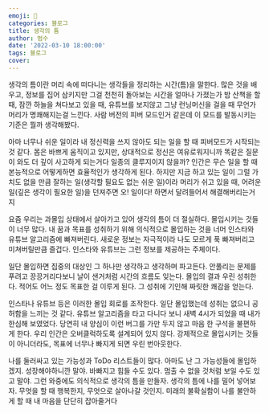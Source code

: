 ```yaml
---
emoji: 🏃
categories: 블로그
title: 생각의 틈
author: 범수
date: '2022-03-10 18:00:00'
tags: 블로그
cover:
---
```

<!-- 
튜토리얼, 하우 투 가이드, 설명 ,레퍼런스 
https://documentation.divio.com/tutorials/
-->



생각의 틈이란 머리 속에 떠다니는 생각들을 정리하는 시간(틈)을 말한다. 많은 것을 배우고, 정보를 집어 삼키지만 그걸 천천히 돌아보는 시간을 얼마나 가졌는가
밤 산책을 할 때, 잠깐 하늘을 쳐다보고 있을 때, 유튜브를 보지않고 그냥 런닝머신을 걸을 때 무언가 머리가 명쾌해지는걸 느낀다.
사람 버전의 피버 모드인거 같은데 이 모드를 발동시키는 기준은 뭘까 생각해봤다.

아마 너무나 쉬운 일이라 내 정신력을 쓰지 않아도 되는 일을 할 때 피버모드가 시작되는 것 같다.
몸은 바쁘게 움직이고 있지만, 상대적으로 정신은 여유로워지니까 똑같은 질문이 와도 더 깊이 사고하게 되는거다
일종의 클루지이지 않을까? 인간은 무슨 일을 할 때 본능적으로 어떻게하면 효율적인가 생각하게 된다.
하지만 지금 하고 있는 일이 그럴 가치도 없을 만큼 잘하는 일(생각할 필요도 없는 쉬운 일)이라 머리가 쉬고 있을 때,
어려운 일(깊은 생각이 필요한 일)을 던져주면 오! 일이다! 하면서 달려들어서 해결해버리는거지

요즘 우리는 과몰입 상태에서 살아가고 있어 생각의 틈이 더 절실하다. 몰입시키는 것들이 너무 많다. 
내 꿈과 목표를 성취하기 위해 의식적으로 몰입하는 것을 너머 인스타와 유튜브 알고리즘에 빠져버린다.
새로운 정보는 자극적이라 나도 모르게 푹 빠져버리고 미쳐버릴만큼 즐겁다. 인스타와 유튜브는 그런 정보를 제공하는 주체이다.

일단 몰입하면 집중의 대상인 그 하나만 생각하고 생각하며 파고든다. 안풀리는 문제를 푸려고 끙끙거리다보니 날이 샌거처럼 시간의 흐름도 잊는다.
몰입의 결과 우린 성취한다. 적어도 어느 정도 목표한 걸 이루게 된다. 그 성취에 기인해 짜릿한 쾌감을 얻는다.

인스타나 유튜브 등은 이러한 몰입 회로를 조작한다. 일단 몰입했는데 성취는 없으니 공허함을 느끼는 것 같다. 
유튜브 알고리즘을 타고 다니다 보니 새벽 4시가 되었을 때 내가 한심해 보였었다. 당연히 내 양심이 이런 버그를 가만 두지 않고 마음 한 구석을 불편하게 한다.
우리 인간은 오버클럭하도록 설계되어 있지 않다. 강제적으로 몰입시키는 것들이 아니더라도, 목표에 너무나 빠지게 되면 우린 번아웃한다.

나를 둘러싸고 있는 가능성과 ToDo 리스트들이 많다. 아마도 난 그 가능성들에 몰입하겠지. 성장해야하니깐 말야.
바빠지고 힘들 수도 있다. 멈출 수 없을 것처럼 보일 수도 있고 말야. 그런 와중에도 의식적으로 생각의 틈을 만들자.
생각의 틈에 나를 밀어 넣어보자. 무엇을 할 때 행복한지, 무엇으로 살아나갈 것인지. 
미래의 불확실함이 나를 불안하게 할 때 내 마음을 단단히 잡아줄거다